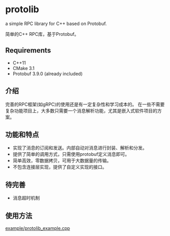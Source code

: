 # protolib

a simple RPC library for C++ based on Protobuf.

简单的C++ RPC库，基于Protobuf。

## Requirements
* C++11
* CMake 3.1
* Protobuf 3.9.0 (already included)

## 介绍
完善的RPC框架(如gRPC)的使用还是有一定复杂性和学习成本的。
在一些不需要复杂功能项目上，大多数只需要一个消息解析功能，尤其是嵌入式软件项目的方案。

## 功能和特点
* 实现了消息的订阅和发送。内部自动对消息进行封装、解析和分发。
* 提供了简单的调用方式，只需使用protobuf定义消息即可。
* 简单高效，零数据拷贝，可用于大数据量的传输。
* 不包含连接层实现，提供了自定义实现的接口。

## 待完善
* 消息超时机制

## 使用方法
[example/protolib_example.cpp](example/protolib_example.cpp)
